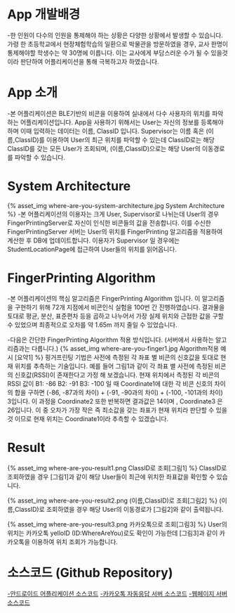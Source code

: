 
# App 개발배경
-한 인원이 다수의 인원을 통제해야 하는 상황은 다양한 상황에서 발생할 수 있습니다. 가령 한 초등학교에서 현장체험학습의 일환으로 박물관을 방문하였을 경우, 교사 한명이 통제해야할 학생수는 약 30명에 이릅니다. 이는 교사에게 부담스러운 수가 될 수 있을것이라 판단하여 어플리케이션을 통해 극복하고자 하였습니다.

# App 소개
-본 어플리케이션은 BLE기반의 비콘을 이용하여 실내에서 다수 사용자의 위치를 파악하는 어플리케이션입니다. App을 사용하기 위해서는 User는 자신의 정보를 등록해야 하며 이때 입력하는 데이터는 이름, ClassID 입니다. Supervisor는 이름 혹은 (이름,ClassID)를 이용하여 User의 최근 위치를 파악할 수 있는데 ClassID로는 해당 ClassID를 갖는 모든 User가 조회되며, (이름,ClassID)으로는 해당 User의 이동경로를 파악할 수 있습니다.

# System Architecture
{% asset_img where-are-you-system-architecture.jpg System Architecture %}
-본 어플리케이션의 이용자는 크게 User, Supervisor로 나뉘는데 User의 경우 FingerPrintingServer로 자신이 인식한 비콘들의 값을 전송합니다. 이를 수신한 FingerPrintingServer 서버는 User의 위치를 FingerPrinting 알고리즘을 적용하여 계산한 후 DB에 업데이트합니다. 이용자가 Supervisor 일 경우에는 StudentLocationPage에 접근하여 User들의 위치를 읽어옵니다.

# FingerPrinting Algorithm
-본 어플리케이션의 핵심 알고리즘은 FingerPrinting Algorithm 입니다. 이 알고리즘을 구현하기 위해 72개 지점에서 비콘인식 실험을 100번 간 진행하였습니다. 결과물을 토대로 평균, 분산, 표준편차 등을 곱하고 나누어서 가장 실제 위치와 근접한 값을 구할 수 있었으며 최종적으로 오차를 약 1.65m 까지 줄일 수 있었습니다.

-다음은 간단한 FingerPrinting Algorithm 적용 방식입니다. (서버에서 사용하는 알고리즘과는 다릅니다.)
{% asset_img where-are-you-finger1.jpg Algorithm적용 예시 [요약1] %}
핑거프린팅 기법은 사전에 측정된 각 좌표 별 비콘의 신호값을 토대로 현재 위치를 추측하는 기술입니다. 예를 들어 그림1과 같이 각 좌표 별 사전에 측정된 비콘의 신호값(RSSI)이 존재한다고 가정 해 보겠습니다.
현재 위치에서 측정된 각 비콘의 RSSI 값이 B1: -86 B2: -91 B3: -100 일 때 Coordinate1에 대한 각 비콘 신호의 차이의 합을 구하면 (-86, -87과의 차이) + (-91, -90과의 차이) + (-100, -101과의 차이) 3입니다. 이 과정을 Coordinate2 또한 반복하면 결과값은 14이며 , Coordinate3 은 26입니다.
이 중 오차가 가장 작은 즉 최소값을 갖는 좌표가 현재 위치라 판단할 수 있을 것 이므로 현재 위치는 Coordinate1이라 추측할 수 있겠습니다.


# Result
{% asset_img where-are-you-result1.png ClassID로 조회[그림1] %}
ClassID로 조회하였을 경우 [그림1]과 같이 해당 User들이 최근에 위치한 좌표값을 확인할 수 있습니다.

{% asset_img where-are-you-result2.png (이름,ClassID)로 조회[그림2] %}
(이름,ClassID)로 조회하였을 경우 해당 User의 이동경로가 [그림2]와 같이 출력됩니다.

{% asset_img where-are-you-result3.png 카카오톡으로 조회[그림3] %}
User의 위치는 카카오톡 yelloID (ID:WhereAreYou)로도 확인이 가능한데 [그림3]과 같이 카카오톡을 이용하여 위치 조회가 가능합니다.

# 소스코드 (Github Repository)
[-안드로이드 어플리케이션 소스코드](https://github.com/KKimSangHeon/Where_Are_You_Application)
[-카카오톡 자동응답 서버 소스코드](https://github.com/KKimSangHeon/Where_Are_You_KakaoServer)
[-웹페이지 서버 소스코드](https://github.com/KKimSangHeon/Where_Are_You_JSONPage)
